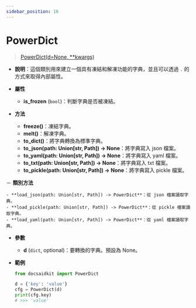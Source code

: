 ```yaml
---
sidebar_position: 16
---
```


# PowerDict

>[PowerDict(d=None, **kwargs)](https://github.com/DocsaidLab/DocsaidKit/blob/012540eebaebb2718987dd3ec0f7dcf40f403caa/docsaidkit/utils/powerdict.py#L10)

- **說明**：這個類別用來建立一個具有凍結和解凍功能的字典，並且可以透過 `.` 的方式來取得內部屬性。

- **屬性**

    - **is_frozen** (`bool`)：判斷字典是否被凍結。

- **方法**

    - **freeze()**：凍結字典。
    - **melt()**：解凍字典。
    - **to_dict()**：將字典轉換為標準字典。
    - **to_json(path: Union[str, Path]) -> None**：將字典寫入 json 檔案。
    - **to_yaml(path: Union[str, Path]) -> None**：將字典寫入 yaml 檔案。
    - **to_txt(path: Union[str, Path]) -> None**：將字典寫入 txt 檔案。
    - **to_pickle(path: Union[str, Path]) -> None**：將字典寫入 pickle 檔案。

－ **類別方法**

    - **load_json(path: Union[str, Path]) -> PowerDict**：從 json 檔案讀取字典。
    - **load_pickle(path: Union[str, Path]) -> PowerDict**：從 pickle 檔案讀取字典。
    - **load_yaml(path: Union[str, Path]) -> PowerDict**：從 yaml 檔案讀取字典。

- **參數**
    - **d** (`dict`, optional)：要轉換的字典。預設為 None。

- **範例**

    ```python
    from docsaidkit import PowerDict

    d = {'key': 'value'}
    cfg = PowerDict(d)
    print(cfg.key)
    # >>> 'value'
    ```

